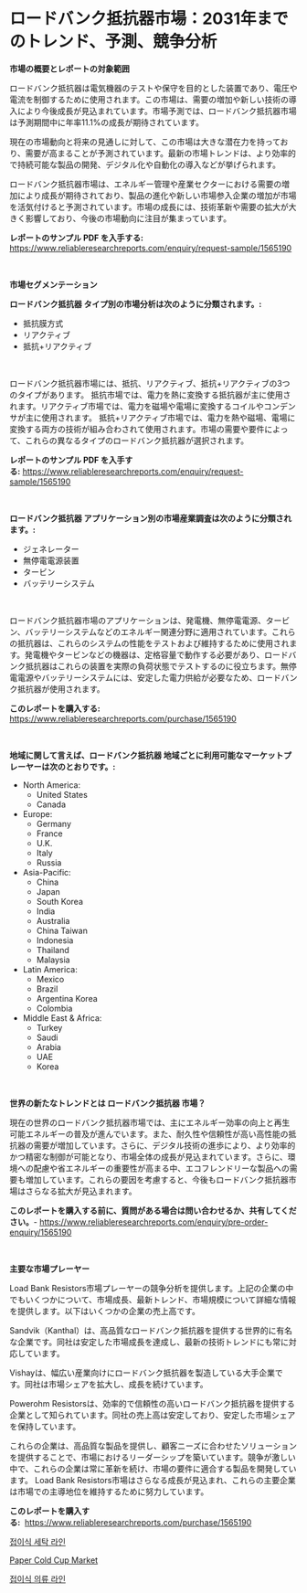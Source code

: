 <p><h1>ロードバンク抵抗器市場：2031年までのトレンド、予測、競争分析</h1></p><p><strong>市場の概要とレポートの対象範囲</strong></p>
<p><p>ロードバンク抵抗器は電気機器のテストや保守を目的とした装置であり、電圧や電流を制御するために使用されます。この市場は、需要の増加や新しい技術の導入により今後成長が見込まれています。市場予測では、ロードバンク抵抗器市場は予測期間中に年率11.1%の成長が期待されています。</p><p>現在の市場動向と将来の見通しに対して、この市場は大きな潜在力を持っており、需要が高まることが予測されています。最新の市場トレンドは、より効率的で持続可能な製品の開発、デジタル化や自動化の導入などが挙げられます。</p><p>ロードバンク抵抗器市場は、エネルギー管理や産業セクターにおける需要の増加により成長が期待されており、製品の進化や新しい市場参入企業の増加が市場を活気付けると予測されています。市場の成長には、技術革新や需要の拡大が大きく影響しており、今後の市場動向に注目が集まっています。</p></p>
<p><strong>レポートのサンプル PDF を入手する:</strong> <a href="https://www.reliableresearchreports.com/enquiry/request-sample/1565190">https://www.reliableresearchreports.com/enquiry/request-sample/1565190</a></p>
<p>&nbsp;</p>
<p><strong>市場セグメンテーション</strong></p>
<p><strong>ロードバンク抵抗器 タイプ別の市場分析は次のように分類されます。:</strong></p>
<p><ul><li>抵抗膜方式</li><li>リアクティブ</li><li>抵抗+リアクティブ</li></ul></p>
<p>&nbsp;</p>
<p><p>ロードバンク抵抗器市場には、抵抗、リアクティブ、抵抗+リアクティブの3つのタイプがあります。 抵抗市場では、電力を熱に変換する抵抗器が主に使用されます。リアクティブ市場では、電力を磁場や電場に変換するコイルやコンデンサが主に使用されます。 抵抗+リアクティブ市場では、電力を熱や磁場、電場に変換する両方の技術が組み合わされて使用されます。市場の需要や要件によって、これらの異なるタイプのロードバンク抵抗器が選択されます。</p></p>
<p><strong>レポートのサンプル PDF を入手する:</strong>&nbsp;<a href="https://www.reliableresearchreports.com/enquiry/request-sample/1565190">https://www.reliableresearchreports.com/enquiry/request-sample/1565190</a></p>
<p>&nbsp;</p>
<p><strong> ロードバンク抵抗器 アプリケーション別の市場産業調査は次のように分類されます。:</strong></p>
<p><ul><li>ジェネレーター</li><li>無停電電源装置</li><li>タービン</li><li>バッテリーシステム</li></ul></p>
<p>&nbsp;</p>
<p><p>ロードバンク抵抗器市場のアプリケーションは、発電機、無停電電源、タービン、バッテリーシステムなどのエネルギー関連分野に適用されています。これらの抵抗器は、これらのシステムの性能をテストおよび維持するために使用されます。発電機やタービンなどの機器は、定格容量で動作する必要があり、ロードバンク抵抗器はこれらの装置を実際の負荷状態でテストするのに役立ちます。無停電電源やバッテリーシステムには、安定した電力供給が必要なため、ロードバンク抵抗器が使用されます。</p></p>
<p><strong>このレポートを購入する:</strong>&nbsp; <a href="https://www.reliableresearchreports.com/purchase/1565190">https://www.reliableresearchreports.com/purchase/1565190</a></p>
<p>&nbsp;</p>
<p><strong>地域に関して言えば、ロードバンク抵抗器 地域ごとに利用可能なマーケットプレーヤーは次のとおりです。:</strong></p>
<p><ul>
    <li>
        North America:
        <ul>
            <li>United States</li>
            <li>Canada</li>
        </ul>
    </li>
    <li>
        Europe:
        <ul>
            <li>Germany</li>
            <li>France</li>
            <li>U.K.</li>
            <li>Italy</li>
            <li>Russia</li>
        </ul>
    </li>
    <li>
        Asia-Pacific:
        <ul>
            <li>China</li>
            <li>Japan</li>
            <li>South Korea</li>
            <li>India</li>
            <li>Australia</li>
            <li>China Taiwan</li>
            <li>Indonesia</li>
            <li>Thailand</li>
            <li>Malaysia</li>
        </ul>
    </li>
    <li>
        Latin America:
        <ul>
            <li>Mexico</li>
            <li>Brazil</li>
            <li>Argentina Korea</li>
            <li>Colombia</li>
        </ul>
    </li>
    <li>
        Middle East & Africa:
        <ul>
            <li>Turkey</li>
            <li>Saudi</li>
            <li>Arabia</li>
            <li>UAE</li>
            <li>Korea</li>
        </ul>
    </li>
    </ul></p>
<p>&nbsp;</p>
<p><strong>世界の新たなトレンドとは ロードバンク抵抗器 市場？</strong></p>
<p><p>現在の世界のロードバンク抵抗器市場では、主にエネルギー効率の向上と再生可能エネルギーの普及が進んでいます。また、耐久性や信頼性が高い高性能の抵抗器の需要が増加しています。さらに、デジタル技術の進歩により、より効率的かつ精密な制御が可能となり、市場全体の成長が見込まれています。さらに、環境への配慮や省エネルギーの重要性が高まる中、エコフレンドリーな製品への需要も増加しています。これらの要因を考慮すると、今後もロードバンク抵抗器市場はさらなる拡大が見込まれます。</p></p>
<p><strong>このレポートを購入する前に、質問がある場合は問い合わせるか、共有してください。</strong>- <a href="https://www.reliableresearchreports.com/enquiry/pre-order-enquiry/1565190">https://www.reliableresearchreports.com/enquiry/pre-order-enquiry/1565190</a></p>
<p>&nbsp;</p>
<p><strong>主要な市場プレーヤー</strong></p>
<p><p>Load Bank Resistors市場プレーヤーの競争分析を提供します。上記の企業の中でもいくつかについて、市場成長、最新トレンド、市場規模について詳細な情報を提供します。以下はいくつかの企業の売上高です。</p><p>Sandvik（Kanthal）は、高品質なロードバンク抵抗器を提供する世界的に有名な企業です。同社は安定した市場成長を達成し、最新の技術トレンドにも常に対応しています。</p><p>Vishayは、幅広い産業向けにロードバンク抵抗器を製造している大手企業です。同社は市場シェアを拡大し、成長を続けています。</p><p>Powerohm Resistorsは、効率的で信頼性の高いロードバンク抵抗器を提供する企業として知られています。同社の売上高は安定しており、安定した市場シェアを保持しています。</p><p>これらの企業は、高品質な製品を提供し、顧客ニーズに合わせたソリューションを提供することで、市場におけるリーダーシップを築いています。競争が激しい中で、これらの企業は常に革新を続け、市場の要件に適合する製品を開発しています。 Load Bank Resistors市場はさらなる成長が見込まれ、これらの主要企業は市場での主導地位を維持するために努力しています。</p></p>
<p><strong>このレポートを購入する:</strong>&nbsp;&nbsp;<a href="https://www.reliableresearchreports.com/purchase/1565190">https://www.reliableresearchreports.com/purchase/1565190</a></p>
<p><p><a href="https://github.com/xvz497517413/Market-Research-Report-List-1/blob/main/11785174911.md">접이식 세탁 라인</a></p><p><a href="https://github.com/Glendatilghmankmgz0rbhwpy/Market-Research-Report-List-1/blob/main/paper-cold-cup-market.md">Paper Cold Cup Market</a></p><p><a href="https://github.com/fernandotryO5lson96765/Market-Research-Report-List-1/blob/main/82727364910.md">접이식 의류 라인</a></p></p>